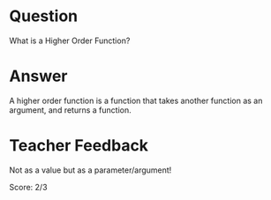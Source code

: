 # Question
What is a Higher Order Function?

# Answer

A higher order function is a function that takes another function as an argument, and returns a function.
# Teacher Feedback

Not as a value but as a parameter/argument!

Score: 2/3